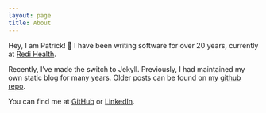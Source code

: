 ```yaml
---
layout: page
title: About
---
```


Hey, I am Patrick! 👋
I have been writing software for over 20 years, currently at [Redi Health](https://redi.health/).

Recently, I’ve made the switch to Jekyll. Previously, I had maintained my own static blog for many years. Older posts can be found on my [github repo](https://github.com/patricksimpson/posts).

You can find me at [GitHub](https://github.com/patricksimpson) or [LinkedIn](https://www.linkedin.com/in/simpsonpatrick/).
